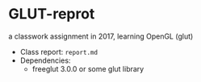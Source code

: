 # GLUT-reprot
a classwork assignment in 2017, learning OpenGL (glut)

* Class report: `report.md`
* Dependencies:
  * freeglut 3.0.0 or some glut library